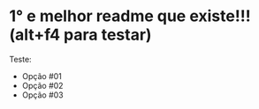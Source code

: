 # 1° e melhor readme que existe!!! (alt+f4 para testar)

Teste:
- Opção #01
- Opção #02
- Opção #03
